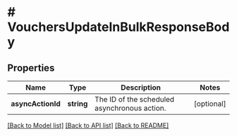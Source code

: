 # # VouchersUpdateInBulkResponseBody

## Properties

Name | Type | Description | Notes
------------ | ------------- | ------------- | -------------
**asyncActionId** | **string** | The ID of the scheduled asynchronous action. | [optional]

[[Back to Model list]](../../README.md#models) [[Back to API list]](../../README.md#endpoints) [[Back to README]](../../README.md)
